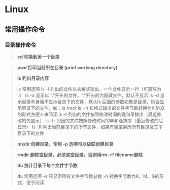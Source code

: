 # Linux

## 常用操作命令

### 目录操作命令

> **cd	切换到另一个目录**

> **pwd	打印当前所在目录 (print working directory)**

> **ls	列出目录内容**
>
> ls 常用选项
> ls -l 	列出的文件以长格式输出，一个文件显示一行（可简写为ll）
> ls -a	显示以 “.”开头的文件，“.”开头的为隐藏文件，默认不显示
> ls -d	显示目录本身而不显示目录下的文件，默认ls 后面的参数如果是目录，则会显示目录下的文件，如：ls /root
> ls -lh	长格式输出的文件字节数转换为K,M,G的形式方便人来阅读
> ls -t	列出的文件按照修改时间的晚和早排序（最近修改的先显示）
> ls -tr	列出的文件按照修改时间的早和晚排序（最近修改的后显示）
> ls -R	列出当前目录下的所有文件，如果有目录遍历所有目录及其子目录下的文件

> **mkdir	创建目录，使用 -p 选项可以级联创建目录**

> **rmdir	 删除空目录，必须是空目录，否则用rm -rf filename删除**

> **du	统计目录下每个文件字节数**
>
> du 常用选项
> -s	只显示所有文件字节数总数
> -h	转换字节数为K、M、G的形式，便于阅读